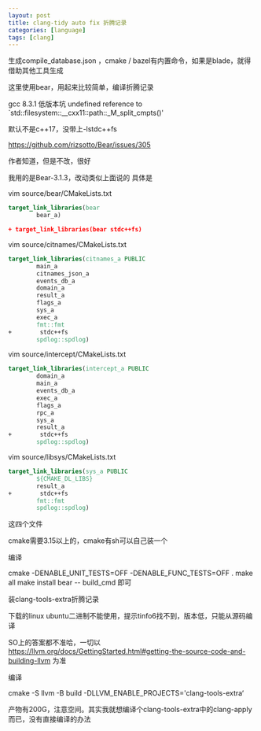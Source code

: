 ```yaml
---
layout: post
title: clang-tidy auto fix 折腾记录
categories: [language]
tags: [clang]
---
```




<!-- more -->

生成compile_database.json ，cmake / bazel有内置命令，如果是blade，就得借助其他工具生成

这里使用bear，用起来比较简单，编译折腾记录


gcc 8.3.1 低版本坑  undefined reference to `std::filesystem::__cxx11::path::_M_split_cmpts()'

默认不是c++17，没带上-lstdc++fs

https://github.com/rizsotto/Bear/issues/305

作者知道，但是不改，很好

我用的是Bear-3.1.3，改动类似上面说的 具体是

   vim source/bear/CMakeLists.txt

```cmake
target_link_libraries(bear
        bear_a)

+ target_link_libraries(bear stdc++fs)

```

   vim source/citnames/CMakeLists.txt

```cmake
target_link_libraries(citnames_a PUBLIC
        main_a
        citnames_json_a
        events_db_a
        domain_a
        result_a
        flags_a
        sys_a
        exec_a
        fmt::fmt
+        stdc++fs
        spdlog::spdlog)

```
   vim source/intercept/CMakeLists.txt

```cmake
target_link_libraries(intercept_a PUBLIC
        domain_a
        main_a
        events_db_a
        exec_a
        flags_a
        rpc_a
        sys_a
        result_a
+        stdc++fs
        spdlog::spdlog)
```
   vim source/libsys/CMakeLists.txt
```cmake
target_link_libraries(sys_a PUBLIC
        ${CMAKE_DL_LIBS}
        result_a
+        stdc++fs
        fmt::fmt
        spdlog::spdlog)

```

这四个文件


cmake需要3.15以上的，cmake有sh可以自己装一个

编译

cmake -DENABLE_UNIT_TESTS=OFF -DENABLE_FUNC_TESTS=OFF .
make all
make install
bear -- build_cmd 即可


装clang-tools-extra折腾记录

下载的linux ubuntu二进制不能使用，提示tinfo6找不到，版本低，只能从源码编译

SO上的答案都不准哈，一切以 https://llvm.org/docs/GettingStarted.html#getting-the-source-code-and-building-llvm 为准

编译

cmake -S llvm -B build -DLLVM_ENABLE_PROJECTS='clang-tools-extra‘

产物有200G，注意空间。其实我就想编译个clang-tools-extra中的clang-apply而已，没有直接编译的办法
